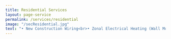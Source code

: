 ```yaml
---
title: Residential Services
layout: page-service
permalink: /services/residential
image: "/secResidential.jpg"
text: "• New Construction Wiring<br>• Zonal Electrical Heating (Wall Mount Type Heaters)<br>• Installation and Wiring of Generators<br>• Installation and Upgrading of Electrical Services<br>• Interior Lighting<br>• Low Voltage/Intelligent Lighting Systems<br>• Landscape Lighting<br>• Security Lighting<br>• Multimedia Cabling (Audio, Video, Data)<br>• Computer Cabling/Networking<br>• Fiber Optics<br>• Phone Systems<br>• Home Automation (Lutron, Vantage, Litetouch)<br>• Surge Suppression <br>• Swimming Pool and Hot Tub Wiring<br>• Multi-room audio and video<br>• Custom high-definition home theaters<br>• Multi-media entertainment systems<br>• Lighting control systems<br>• Surveillance cameras and recorders<br>• Gate and access controls<br>• Service Calls<br>• Generator Installation and Hookup"
---
```

